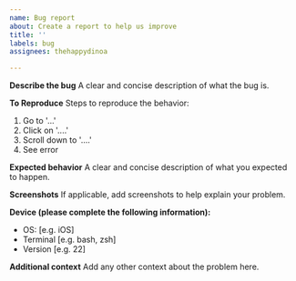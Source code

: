 ```yaml
---
name: Bug report
about: Create a report to help us improve
title: ''
labels: bug
assignees: thehappydinoa

---
```


**Describe the bug**
A clear and concise description of what the bug is.

**To Reproduce**
Steps to reproduce the behavior:
1. Go to '...'
2. Click on '....'
3. Scroll down to '....'
4. See error

**Expected behavior**
A clear and concise description of what you expected to happen.

**Screenshots**
If applicable, add screenshots to help explain your problem.

**Device (please complete the following information):**
 - OS: [e.g. iOS]
 - Terminal [e.g. bash, zsh]
 - Version [e.g. 22]

**Additional context**
Add any other context about the problem here.
